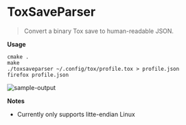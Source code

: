 # ToxSaveParser

> Convert a binary Tox save to human-readable JSON.

**Usage**

```
cmake .
make
./toxsaveparser ~/.config/tox/profile.tox > profile.json
firefox profile.json
```

![sample-output](https://user-images.githubusercontent.com/10469203/81649240-dc88c980-93e4-11ea-8eb4-bc831f98d6ef.png)

**Notes**

- Currently only supports litte-endian Linux
